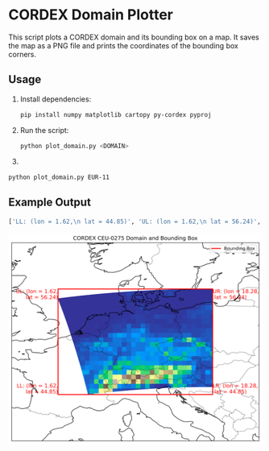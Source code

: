 # CORDEX Domain Plotter

This script plots a CORDEX domain and its bounding box on a map. It saves the map as a  PNG file and prints the coordinates of the bounding box corners.

## Usage

1. Install dependencies:
   ```bash
   pip install numpy matplotlib cartopy py-cordex pyproj
   ```
2. Run the script:
    ```bash 
    python plot_domain.py <DOMAIN>
    ```
3. 
```bash 
python plot_domain.py EUR-11

```
## Example Output

```bash 
['LL: (lon = 1.62,\n lat = 44.85)', 'UL: (lon = 1.62,\n lat = 56.24)', 'UR: (lon = 18.28,\n lat = 56.24)', 'LR: (lon = 18.28,\n lat = 44.85)']
```

![output](CEU-0275_domain_map.png)

